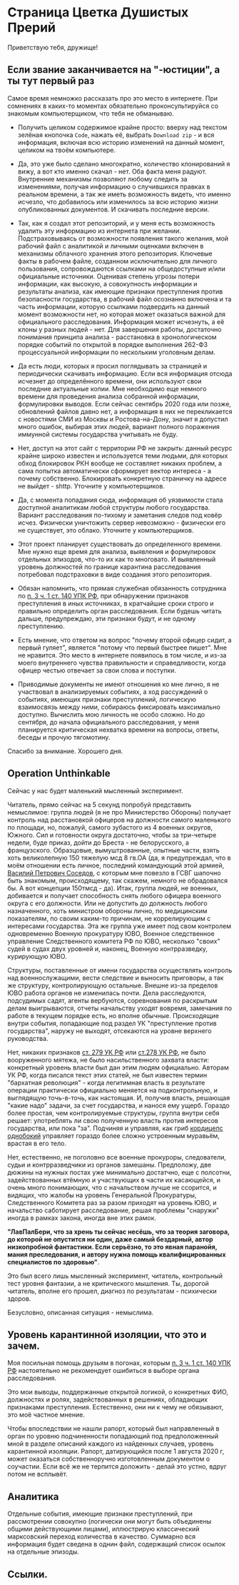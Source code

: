 # Страница Цветка Душистых Прерий

Приветствую тебя, дружище!


## Если звание заканчивается на "-юстиции", а ты тут первый раз

Самое время немножко рассказать про это место в интернете. При сомнениях в каких-то моментах обязательно проконсультируйся со знакомым компьютерщиком, что тебя не обманываю.

- Получить целиком содержимое крайне просто: вверху над текстом зелёная кнопочка ```Code```, нажать её, выбрать ```Download zip``` - и вся информация, включая всю историю изменений на данный момент, целиком на твоём компьютере. 

- Да, это уже было сделано многократно, количество клонирований я вижу, а вот кто именно скачал - нет. Оба факта меня радуют. Внутренние механизмы позволяют любому следить за изменениями, получая информацию о случившихся правках в реальном времени, а так же иметь возможность видеть, что именно исчезло, что добавилось или изменилось за всю историю жизни опубликованных документов. И скачивать последние версии.

- Так, как я создал этот репозиторий, и у меня есть возможность удалить эту информацию из интернета при желании. Подстраховываясь от возможности появления такого желания, мой рабочий файл с аналитикой и личными оценками включен в механизмы облачного хранения этого репозитория. Ключевые факты в рабочем файле, созданном исключительно для личного пользования, сопровождаются ссылками на общедоступные и/или официальные источники. Оценивая степень угрозы потери информации, как высокую, а совокупность информации и результаты анализа, как имеющие признаки преступления против безопасности государства, в рабочий файл осознанно включена и та часть информации, которую ссылками подвердить на данный момент возможности нет, но которая может оказаться важной для официального расследования. Информация может исчезнуть, а её клоны у разных людей - нет. Для завершения работы, достаточно понимания принципа анализа - расстановка в хронологическом порядке событий по открытой в порядке выполнения 262-ФЗ процессуальной информации по нескольким уголовным делам.

- Да есть люди, которых я просил поглядывать за страницей и периодически скачивать информацию. Если вся информация отсюда исчезнет до определённого времени, они используют свои последние актуальные копии. Мне необходимо еще немного времени для проведения анализа собранной информации, формулировки выводов. Если сейчас сентябрь 2020 года или позже, обновлений файлов давно нет, а информация в них не перекликается с новостями СМИ из Москвы и Ростова-на-Дону, значит я допустил много ошибок, выбирая этих людей, вариант полного поражения иммунной системы государства учитывать не буду. 

- Нет, доступ на этот сайт с территории РФ не закрыть: данный ресурс крайне широко известен и используется теми людьми, для которых обход блокировок РКН вообще не составляет никаких проблем, а сама попытка автоматически сформирует вектор интереса - а почему собственно. Блокировать конкретную страничку на адресе не выйдет - shttp. Уточните у компьютерщиков. 

- Да, с момента попадания сюда, информация об уязвимости стала доступной аналитикам любой структуры любого государства. Вариант расследования по-тихому и заметания следов под ковёр исчез. Физически уничтожить сервер невозможно - физически его не существует, это облако. Уточните у компьютерщиков.

- Этот проект планирует существовать до определенного времени. Мне нужно еще время для анализа, выявления и формулировок отдельных эпизодов, что-то их как то многовато. И выявленный уровень должностей по границе карантина  расследования потребовал подстраховки в виде создания этого репозитория.

- Обязан напомнить, что прямая служебная обязанность сотрудника по [п. 3 ч. 1 ст. 140 УПК РФ], при обнаружении признаков преступления в иных источниках, в кратчайшие сроки строго и правильно определить орган расследования. Если будешь читать дальше, предупреждаю, эти признаки будут, и не одному преступлению.

- Есть мнение, что ответом на вопрос "почему второй офицер сидит, а первый гуляет", является "потому что первый быстрее пишет". Мне не нравится. Это место в интернете появилось в том числе, и из-за моего внутреннего чувства правильности и справедливости, когда офицер честью отвечает за свои слова и поступки. 

- Приводимые документы не имеют отношения ко мне лично, я не участвовал в анализируемых событиях, а ход рассуждений о событиях, имеющих признаки преступлений, логическую взаимосвязь между ними, собираюсь фиксировать максимально доступно. Вычислить мою личность не особо сложно. Но до сентября, до начала официального расследования, у меня планируется критическая нехватка времени на вопросы, ответы, беседы и прочую тягомотину.

Спасибо за внимание. Хорошего дня.



## Operation Unthinkable

Сейчас у нас будет маленький мысленный эксперимент. 

Читатель, прямо сейчас на 5 секунд попробуй представить немыслимое: группа людей (я не про Министерство Обороны) получает контроль над расстановкой офицеров на должности самого маленького по площади, но, пожалуй, самого зубастого из 4 военных округов, Южного. Сил и готовности округа достаточно, чтобы за три-четыре недели, буде приказ, дойти до Бреста - не белорусского, а французского. Образцовые, вымуштрованные, опытные части, взять хоть великолепную 150 тяжелую мсд 8 гв.ОА (да, я предупреждал, что в моём отношении есть личное, последний командующий этой армией, [Василий Петрович Соседов], с которым мне повезло в ГСВГ шапочно быть знакомым, происходящему, так скажем, немного не обрадовался бы. А вот концепции 150тмсд - да).
Итак, группа людей, не военных, добивается и получает способность снять любого офицера военного округа с его должности. Или не допустить до должность любого назначенного, хоть министром обороны лично, по медицинским показателям, по своим каким-то причинам, не коррелирующим с интересами государства.
Эта же группа уже имеет под свом контролем одновременно Военную прокуратуру ЮВО, Военное следственное управление Следственного комитета РФ по ЮВО, несколько "своих" судей в судах двух уровней и, наконец, Военную контрразведку, курирующую ЮВО.

Структуры, поставленные от имени государства осуществлять контроль над военнослужащими, вести следствие и выносить приговоры, а так же структуру, контролирующую остальные.
Внешне из-за пределов ЮВО работа органов не изменилась почти. Дела расследуются, подсудимых садят, агенты вербуются, соревнования по раскрытым делам выигрываются, отчеты начальству уходят вовремя, замечания по работе в текущем порядке есть, но вполне обычные. Происходящие внутри события, попадающие под раздел УК "преступление против государства", наружу не выходят, отсекаются на уровне верхнего руководства.

Нет, никаких признаков [ст. 279 УК РФ] или [ст.278 УК РФ], не было вооруженного мятежа, не было насильственного захвата власти: конкретный уровень власти был дан этим людям официально. Авторам УК РФ, когда писался текст этих статей, не был известен термин "бархатная революция" - когда легитимная власть в результате операции практически официально меняется на подконтрольную, и выглядящую точь-в-точь, как настоящая. И, получив власть, решающая "какие надо" задачи, за счет государства, и нанося ему ущерб. Гораздо более простая, чем контролируемые структуры, группа внутри себя решает: употреблять ли свою полученную власть против интересов государства, или пока "за". Подчиняя и управляя, как гриб [кордицепс однобокий] управляет гораздо более сложно устроенным муравьём, врастая в его тело.

Нет, естественно, не поголовно все военные прокуроры, следователи, судьи и контрразведчики из органов замешаны. Предположу, две дюжины на нужных постах уже минимально достатчно, еще с полсотни, задействованных втёмную и участвующих в части их касающейся, и очень много понимающих, что с начальством лучше не ссорится, и видящих, что жалобы на уровень Генеральной Прокуратуры, Следственного Комитета раз за разом приходят на уровень ЮВО, и начальство саботирует расследование, решая проблемы "снаружи" иногда в рамках закона, иногда вне этих рамок.

**"ЛавПалБери, что за хрень ты сейчас несёшь, что за теория заговора, до которой не опустится ни один, даже самый бездарный, автор  низкопробной фантастики. Если серьёзно, то это явная паранойя, мания преследования, и автору нужна помощь квалифицированных специалистов по здоровью"**.

Это был всего лишь мысленный эксперимент, читатель, контрольный тест уровня фантазии, а не критического мышления. Ты, дорогой читатель, вполне его прошел, диагноз по результатам - психически здоров. 

Безусловно, описанная ситуация - немыслима.




## Уровень карантинной изоляции, что это и зачем.

Моя посильная помощь друзьям в погонах, которым [п. 3 ч. 1 ст. 140 УПК РФ] настоятельно не рекомендует ошибиться в выборе органа расследования. 

Это мои выводы, поддержанные открытой логикой, о конкретных ФИО, должностях и ролях, задействованных в решениях, обладающих признаками преступления. Естественно, они ни к чему не обязывают, это моё частное мнение.

Чтобы впоследствии не нашли рапорт, который был направленный в орган по уровню подчиненности попадающий под предположенный мной в разделе описаний каждого из найденных случаев, уровень карантинной изоляции. Рапорт, датирующийся после 1 августа 2020 г, может оказаться собственноручно изготовленным документом о соучастии. Если всё же не терпится доложить - делай это устно, вдруг потом не всплывёт.


## Аналитика

Отдельные события, имеющие признаки преступлений, при рассмотрении совокупно (логически они могут быть объединены общими действующими лицами), иллюстрирую классический марксовский переход количества в качество. Суммарно вся информация будет сведена в однин файл, содержащий список осылок на отдельные эпизоды.


## Ссылки.

[п. 3 ч. 1 ст. 140 УПК РФ]:http://upkod.ru/chast-2/razdel-7/glava-19/st-140-upk-rf

[Василий Петрович Соседов]:https://ru.wikipedia.org/wiki/%D0%A1%D0%BE%D1%81%D0%B5%D0%B4%D0%BE%D0%B2,_%D0%92%D0%B0%D1%81%D0%B8%D0%BB%D0%B8%D0%B9_%D0%9F%D0%B5%D1%82%D1%80%D0%BE%D0%B2%D0%B8%D1%87

[ст.278 УК РФ]:http://stykrf.ru/278

[ст. 279 УК РФ]:http://stykrf.ru/279


[кордицепс однобокий]:https://www.popmech.ru/science/395992-grib-zombi-okazalsya-kuda-opasnee-chem-schitali-uchenye-absolyutnyy-parazit/







